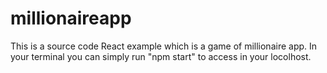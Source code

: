 # millionaireapp
This is a source code React example which is a game of millionaire app. In your terminal you can simply run "npm start" to access in your locolhost.
